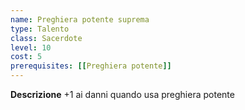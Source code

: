 ```yaml
---
name: Preghiera potente suprema
type: Talento
class: Sacerdote
level: 10
cost: 5
prerequisites: [[Preghiera potente]]
---
```


**Descrizione**
+1 ai danni quando usa preghiera potente